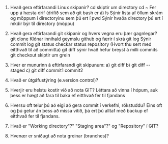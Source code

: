 1. Hvað gera eftirfarandi Linux skipanir?
	cd skiptir um directory
	cd ~ Fer upp á hæsta drif (drifið sem að git bash er á)
	ls Sýnir lista af öllum skrám og möppum í directoryinu sem þú ert í
	pwd Sýnir hvaða directory þú ert í
	mkdir býr til directory (möppu)

2. Hvað gera eftirfarandi git skipanir og hvers vegna eru þær gagnlegar?
	git clone Klónar innihald geymslu github og færir í skrá
	git log Sýnir commit log
	git status checkar status repository (Hvort thu sert med eitthvað til að committa)
	git diff sýnir hvað hefur breyst á milli commits
	git checkout skiptir um grein

3. Hver er munurinn á eftirfarandi git skipunum:
	a) git diff 
	b) git diff --staged 
	c) git diff commit1 commit2

4. 	Hvað er útgáfustýring (e.version control)? 

5.	Hverjir eru helstu kostir við að nota GIT? Léttara að vinna í hópum, auk þess er hægt að fara til baka ef eitthvað fer til fjandans

6.	Hversu oft telur þú að eigi að gera commit í verkefni, rökstuddu? Eins oft og þú getur án þess að missa vitið, þá ert þú alltaf með backup ef eitthvað fer til fjandans.

7.	Hvað er "Working directory"?" "Staging area"?" og "Repository" í GIT?

8.	Hvenær er sniðugt að nota greinar (branches)?
